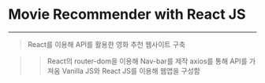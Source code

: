 # Movie Recommender with React JS

---

> React를 이용해 API를 활용한 영화 추천 웹사이트 구축

> > React의 router-dom을 이용해 Nav-bar를 제작
> > axios를 통해 API를 가져옴
> > Vanilla JS와 React JS를 이용해 웹앱을 구성함

